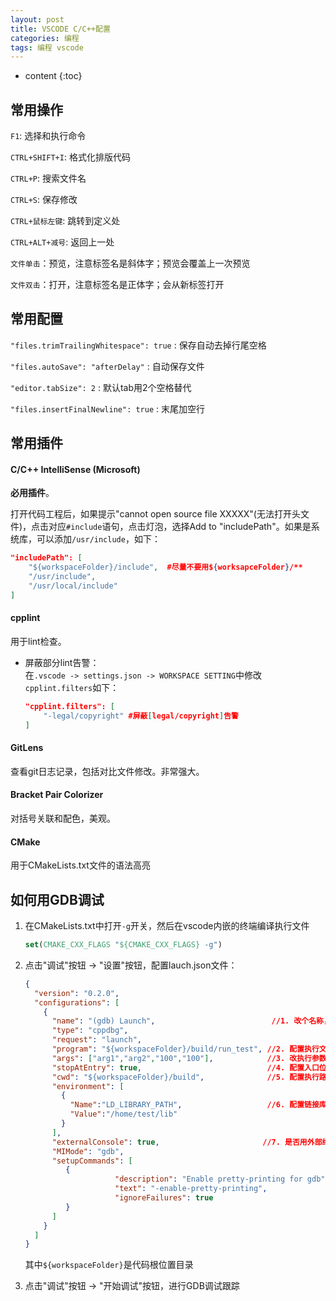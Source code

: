 ```yaml
---
layout: post
title: VSCODE C/C++配置
categories: 编程
tags: 编程 vscode
---
```


* content
{:toc}

## 常用操作

`F1`: 选择和执行命令

`CTRL+SHIFT+I`: 格式化排版代码

`CTRL+P`: 搜索文件名

`CTRL+S`: 保存修改

`CTRL+鼠标左键`: 跳转到定义处

`CTRL+ALT+减号`: 返回上一处

`文件单击`：预览，注意标签名是斜体字；预览会覆盖上一次预览

`文件双击`：打开，注意标签名是正体字；会从新标签打开

## 常用配置

`"files.trimTrailingWhitespace": true` : 保存自动去掉行尾空格

`"files.autoSave": "afterDelay"` : 自动保存文件

`"editor.tabSize": 2` : 默认tab用2个空格替代

`"files.insertFinalNewline": true` : 末尾加空行


## 常用插件

#### C/C++ IntelliSense (Microsoft)

**必用插件**。

打开代码工程后，如果提示"cannot open source file XXXXX"(无法打开头文件)，点击对应`#include`语句，点击灯泡，选择Add to "includePath"。如果是系统库，可以添加`/usr/include`，如下：

```json
"includePath": [
    "${workspaceFolder}/include",  #尽量不要用${worksapceFolder}/**
    "/usr/include",
    "/usr/local/include"
]
```



#### cpplint

用于lint检查。

* 屏蔽部分lint告警：  
  在`.vscode -> settings.json -> WORKSPACE SETTING`中修改`cpplint.filters`如下：  

  ```json
  "cpplint.filters": [
      "-legal/copyright" #屏蔽[legal/copyright]告警
  ]
  ```

#### GitLens

查看git日志记录，包括对比文件修改。非常强大。  

#### Bracket Pair Colorizer

对括号关联和配色，美观。

#### CMake

用于CMakeLists.txt文件的语法高亮

## 如何用GDB调试

1. 在CMakeLists.txt中打开`-g`开关，然后在vscode内嵌的终端编译执行文件

   ```cmake
   set(CMAKE_CXX_FLAGS "${CMAKE_CXX_FLAGS} -g")
   ```

2. 点击"调试"按钮 -> "设置"按钮，配置lauch.json文件：

   ```json
   {
     "version": "0.2.0",
     "configurations": [
       {
         "name": "(gdb) Launch",                          //1. 改个名称，（非必须）
         "type": "cppdbg",
         "request": "launch",
         "program": "${workspaceFolder}/build/run_test", //2. 配置执行文件的路径
         "args": ["arg1","arg2","100","100"],            //3. 改执行参数，可用\导特殊字符
         "stopAtEntry": true,                            //4. 配置入口位置暂停，（非必须）
         "cwd": "${workspaceFolder}/build",              //5. 配置执行路径 （非常重要）
         "environment": [
           {
             "Name":"LD_LIBRARY_PATH",                   //6. 配置链接库路径 (非必须，看需要)
             "Value":"/home/test/lib"
           }
         ],
         "externalConsole": true,                       //7. 是否用外部终端
         "MIMode": "gdb",
         "setupCommands": [
            {
                       "description": "Enable pretty-printing for gdb",
                       "text": "-enable-pretty-printing",
                       "ignoreFailures": true
            }
         ]
       }
     ]
   }
   ```

   其中`${workspaceFolder}`是代码根位置目录

3. 点击"调试"按钮 -> "开始调试"按钮，进行GDB调试跟踪